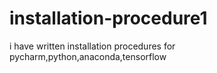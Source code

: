 # installation-procedure1
i have written installation procedures for pycharm,python,anaconda,tensorflow
